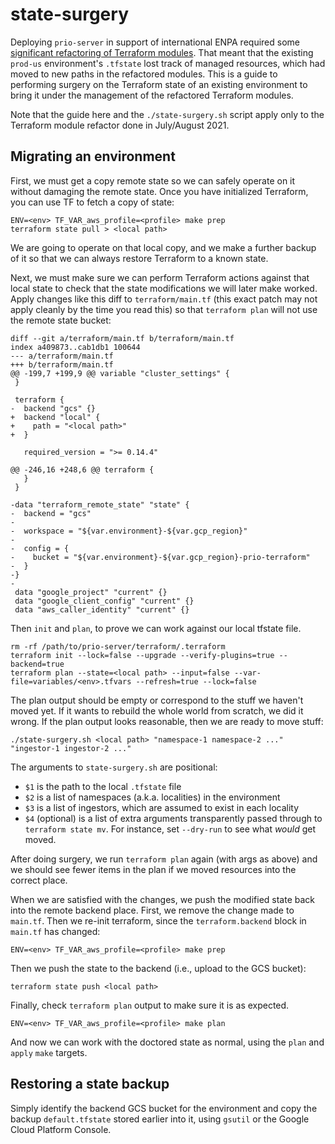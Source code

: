 # state-surgery

Deploying `prio-server` in support of international ENPA required some
[significant refactoring of Terraform modules](https://github.com/abetterinternet/prio-server/issues/655).
That meant that the existing `prod-us` environment's `.tfstate` lost track of
managed resources, which had moved to new paths in the refactored modules. This
is a guide to performing surgery on the Terraform state of an existing
environment to bring it under the management of the refactored Terraform
modules.

Note that the guide here and the `./state-surgery.sh` script apply only to the
Terraform module refactor done in July/August 2021.

## Migrating an environment

First, we must get a copy remote state so we can safely operate on it without
damaging the remote state. Once you have initialized Terraform, you can use TF
to fetch a copy of state:

    ENV=<env> TF_VAR_aws_profile=<profile> make prep
    terraform state pull > <local path>

We are going to operate on that local copy, and we make a further backup of it
so that we can always restore Terraform to a known state.

Next, we must make sure we can perform Terraform actions against that local
state to check that the state modifications we will later make worked. Apply
changes like this diff to `terraform/main.tf` (this exact patch may not apply
cleanly by the time you read this) so that `terraform plan` will not use the
remote state bucket:

```
diff --git a/terraform/main.tf b/terraform/main.tf
index a409873..cab1db1 100644
--- a/terraform/main.tf
+++ b/terraform/main.tf
@@ -199,7 +199,9 @@ variable "cluster_settings" {
 }

 terraform {
-  backend "gcs" {}
+  backend "local" {
+    path = "<local path>"
+  }

   required_version = ">= 0.14.4"

@@ -246,16 +248,6 @@ terraform {
   }
 }

-data "terraform_remote_state" "state" {
-  backend = "gcs"
-
-  workspace = "${var.environment}-${var.gcp_region}"
-
-  config = {
-    bucket = "${var.environment}-${var.gcp_region}-prio-terraform"
-  }
-}
-
 data "google_project" "current" {}
 data "google_client_config" "current" {}
 data "aws_caller_identity" "current" {}
```

Then `init` and `plan`, to prove we can work against our local tfstate file.

    rm -rf /path/to/prio-server/terraform/.terraform
    terraform init --lock=false --upgrade --verify-plugins=true --backend=true
    terraform plan --state=<local path> --input=false --var-file=variables/<env>.tfvars --refresh=true --lock=false

The plan output should be empty or correspond to the stuff we haven't moved
yet. If it wants to rebuild the whole world from scratch, we did it wrong. If
the plan output looks reasonable, then we are ready to move stuff:

    ./state-surgery.sh <local path> "namespace-1 namespace-2 ..." "ingestor-1 ingestor-2 ..."

The arguments to `state-surgery.sh` are positional:
 - `$1` is the path to the local `.tfstate` file
 - `$2` is a list of namespaces (a.k.a. localities) in the environment
 - `$3` is a list of ingestors, which are assumed to exist in each locality
 - `$4` (optional) is a list of extra arguments transparently passed through
   to `terraform state mv`. For instance, set `--dry-run` to see what _would_
   get moved.

After doing surgery, we run `terraform plan` again (with args as above) and we
should see fewer items in the plan if we moved resources into the correct place.

When we are satisfied with the changes, we push the modified state back into the
remote backend place. First, we remove the change made to `main.tf`. Then we
re-init terraform, since the `terraform.backend` block in `main.tf` has changed:

    ENV=<env> TF_VAR_aws_profile=<profile> make prep

Then we push the state to the backend (i.e., upload to the GCS bucket):

    terraform state push <local path>

Finally, check `terraform plan` output to make sure it is as expected.

    ENV=<env> TF_VAR_aws_profile=<profile> make plan

And now we can work with the doctored state as normal, using the `plan` and
`apply` `make` targets.

## Restoring a state backup

Simply identify the backend GCS bucket for the environment and copy the backup
`default.tfstate` stored earlier into it, using `gsutil` or the Google Cloud
Platform Console.
